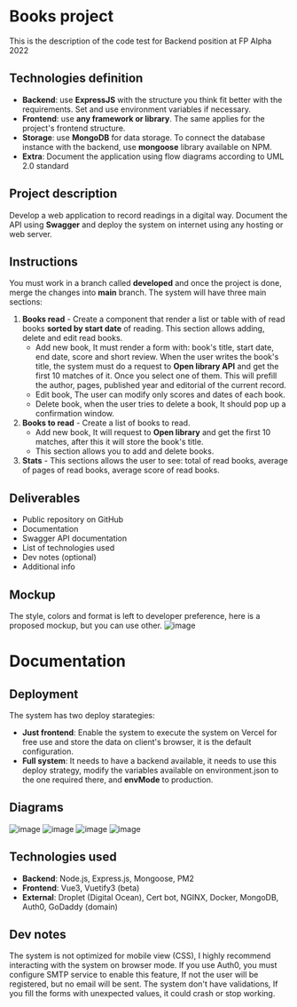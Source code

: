 # Books project
This is the description of the code test for Backend position at FP Alpha 2022
## Technologies definition
* **Backend**: use **ExpressJS** with the structure you think fit better with the requirements. Set and use environment variables if necessary.
* **Frontend**: use **any framework or library**. The same applies for the project's frontend structure.
* **Storage**: use **MongoDB** for data storage. To connect the database instance with the backend, use **mongoose** library available on NPM.
* **Extra**: Document the application using flow diagrams according to UML 2.0 standard
## Project description
Develop a web application to record readings in a digital way. Document the API using **Swagger** and deploy the system on internet using any hosting or web server.
## Instructions
You must work in a branch called **developed** and once the project is done, merge the changes into **main** branch.
The system will have three main sections:
1. **Books read** - Create a component that render a list or table with of read books **sorted by start date** of reading. This section allows adding, delete and edit read books.
	* Add new book, It must render a form with: book's title, start date, end date, score and short review. When the user writes the book's title, the system must do a request to **Open library API** and get the first 10 matches of it. Once you select one of them. This will prefill the author, pages, published year and editorial of the current record. 
	* Edit book, The user can modify only scores and dates of each book.
	* Delete book, when the user tries to delete a book, It should pop up a confirmation window.
2. **Books to read** - Create a list of books to read.
	* Add new book, It will request to **Open library** and get the first 10 matches, after this it will store the book's title.
	* This section allows you to add and delete books.
3. **Stats** - This sections allows the user to see: total of read books, average of pages of read books, average score of read books.
## Deliverables
* Public repository on GitHub
* Documentation
* Swagger API documentation
* List of technologies used
* Dev notes (optional)
* Additional info
## Mockup
The style, colors and format is left to developer preference, here is a proposed mockup, but you can use other.
![image](https://user-images.githubusercontent.com/32147778/230745821-f481f768-0a4d-44e1-a25a-edd7a5de4f22.png)

# Documentation
## Deployment
The system has two deploy starategies:
* **Just frontend**: Enable the system to execute the system on Vercel for free use and store the data on client's browser, it is the default configuration.
*  **Full system**: It needs to have a backend available, it needs to use this deploy strategy, modify the variables available on environment.json to the one required there, and **envMode** to production.
## Diagrams
![image](https://user-images.githubusercontent.com/32147778/230745833-2fb8027a-bc33-4d28-8f2a-92af0cd8ddaf.png)
![image](https://user-images.githubusercontent.com/32147778/230745844-bda51483-cbae-425d-ae3a-43a50bf9826e.png)
![image](https://user-images.githubusercontent.com/32147778/230745856-a5187ce4-ac04-4562-814c-a3167d9de2d2.png)
![image](https://user-images.githubusercontent.com/32147778/230745866-0a8fc75f-84fd-41ad-868d-08f7ba366949.png)

## Technologies used
* **Backend**: Node.js, Express.js, Mongoose, PM2
* **Frontend**: Vue3, Vuetify3 (beta)
* **External**: Droplet (Digital Ocean), Cert bot, NGINX, Docker, MongoDB, Auth0, GoDaddy (domain)
## Dev notes
The system is not optimized for mobile view (CSS), I highly recommend interacting with the system on browser mode.
If you use Auth0, you must configure SMTP service to enable this feature, If not the user will be registered, but no email will be sent. 
The system don't have validations, If you fill the forms with unexpected values, it could crash or stop working.
